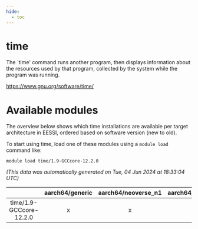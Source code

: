 ```yaml
---
hide:
  - toc
---
```


time
====


The `time' command runs another program, then displays information about the resources used by that program, collected by the system while the program was running.

https://www.gnu.org/software/time/
# Available modules


The overview below shows which time installations are available per target architecture in EESSI, ordered based on software version (new to old).

To start using time, load one of these modules using a `module load` command like:

```shell
module load time/1.9-GCCcore-12.2.0
```

*(This data was automatically generated on Tue, 04 Jun 2024 at 18:33:04 UTC)*  

| |aarch64/generic|aarch64/neoverse_n1|aarch64/neoverse_v1|x86_64/generic|x86_64/amd/zen2|x86_64/amd/zen3|x86_64/intel/haswell|x86_64/intel/skylake_avx512|
| :---: | :---: | :---: | :---: | :---: | :---: | :---: | :---: | :---: |
|time/1.9-GCCcore-12.2.0|x|x|x|x|x|x|x|x|
